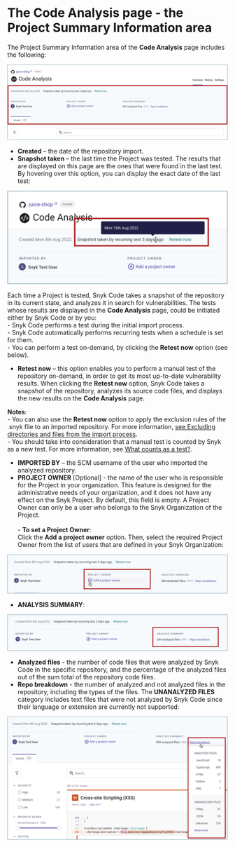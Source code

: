 # The Code Analysis page - the Project Summary Information area

The Project Summary Information area of the **Code Analysis** page includes the following:

![](<../../../../.gitbook/assets/Snyk Code - Results - Information Area.png>)

* **Created** – the date of the repository import.
* **Snapshot taken** – the last time the Project was tested. The results that are displayed on this page are the ones that were found in the last test.\
  By hovering over this option, you can display the exact date of the last test:

![](<../../../../.gitbook/assets/Snyk Code - Results - Information Area - Last test date - tooltip.png>)

Each time a Project is tested, Snyk Code takes a snapshot of the repository in its current state, and analyzes it in search for vulnerabilities. The tests whose results are displayed in the **Code Analysis** page, could be initiated either by Snyk Code or by you:\
\- Snyk Code performs a test during the initial import process.\
\-  Snyk Code automatically performs recurring tests when a schedule is set for them. \
\- You can perform a test on-demand, by clicking the **Retest now** option (see below).

* **Retest now** – this option enables you to perform a manual test of the repository on-demand, in order to get its most up-to-date vulnerability results. When clicking the **Retest now** option, Snyk Code takes a snapshot of the repository, analyzes its source code files, and displays the new results on the **Code Analysis** page.

**Notes**:\
\- You can also use the **Retest now** option to apply the exclusion rules of the .snyk file to an imported repository. For more information, [see Excluding directories and files from the import process](https://docs.snyk.io/products/snyk-code/getting-started-with-snyk-code/activating-snyk-code-using-the-web-ui/step-3-importing-repositories-to-snyk-for-the-snyk-code-testing/excluding-directories-and-files-from-the-import-process).\
\- You should take into consideration that a manual test is counted by Snyk as a new test. For more information, see [What counts as a test?](https://support.snyk.io/hc/en-us/articles/360000925418-What-counts-as-a-test-).

* **IMPORTED BY** – the SCM username of the user who imported the analyzed repository.&#x20;
* **PROJECT OWNER** \[Optional] - the name of the user who is responsible for the Project in your organization. This feature is designed for the administrative needs of your organization, and it does not have any effect on the Snyk Project. By default, this field is empty. A Project Owner can only be a user who belongs to the Snyk Organization of the Project.\
  \
  \- **To set a Project Owner**:\
  Click the **Add a project owner** option. Then, select the required Project Owner from the list of users that are defined in your Snyk Organization:

![](<../../../../.gitbook/assets/Snyk Code - Results - Information Area - Project Owner - 2.png>)

* **ANALYSIS SUMMARY**:

![](<../../../../.gitbook/assets/Snyk Code - Results - Information Area - Analysis Summary - 2.png>)

* **Analyzed files** - the number of code files that were analyzed by Snyk Code in the specific repository, and the percentage of the analyzed files out of the sum total of the repository code files.
* **Repo breakdown** - the number of analyzed and not analyzed files in the repository, including the types of the files. The **UNANALYZED FILES** category includes text files that were not analyzed by Snyk Code since their language or extension are currently not supported:

![](<../../../../.gitbook/assets/Snyk Code - Results - Information Area - Analysis Summary - Repo breakdown - 2.png>)

&#x20;
